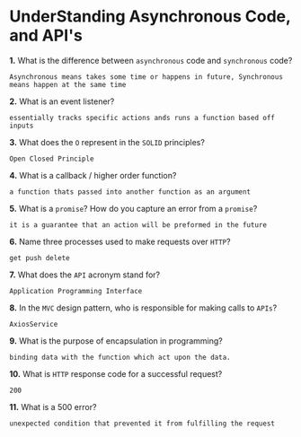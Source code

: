 # UnderStanding Asynchronous Code, and API's

**1.** What is the difference between `asynchronous` code and `synchronous` code?
<!-- enter you answer in the space below -->
```
Asynchronous means takes some time or happens in future, Synchronous means happen at the same time
```
**2.** What is an event listener?
<!-- enter you answer in the space below -->
```
essentially tracks specific actions ands runs a function based off inputs
```
**3.** What does the `O` represent in the `SOLID` principles?
<!-- enter you answer in the space below -->
```
Open Closed Principle
```
**4.** What is a callback / higher order function?
<!-- enter you answer in the space below -->
```
a function thats passed into another function as an argument 
```
**5.** What is a `promise`? How do you capture an error from a `promise`?
<!-- enter you answer in the space below -->
```
it is a guarantee that an action will be preformed in the future
```
**6.** Name three processes used to make requests over `HTTP`?
<!-- enter you answer in the space below -->
```
get push delete
```
**7.** What does the `API` acronym stand for?
<!-- enter you answer in the space below -->
```
Application Programming Interface
```
**8.** In the `MVC` design pattern, who is responsible for making calls to `APIs`?
<!-- enter you answer in the space below -->
```
AxiosService
```
**9.** What is the purpose of encapsulation in programming?
<!-- enter you answer in the space below -->
```
binding data with the function which act upon the data.
```
**10.** What is `HTTP` response code for a successful request?
<!-- enter you answer in the space below -->
```
200
```
**11.** What is a 500 error?
<!-- enter you answer in the space below -->
```
unexpected condition that prevented it from fulfilling the request
```